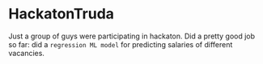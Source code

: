 # HackatonTruda
Just a group of guys were participating in hackaton.
Did a pretty good job so far: did a `regression ML model` for predicting salaries of different vacancies.
